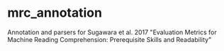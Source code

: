 # mrc_annotation
Annotation and parsers for Sugawara et al. 2017 "Evaluation Metrics for Machine Reading Comprehension: Prerequisite Skills and Readability"
